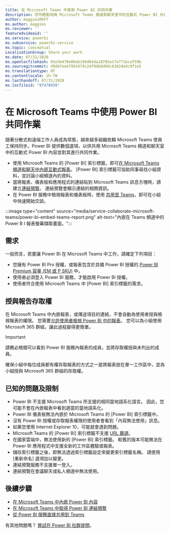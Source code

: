 ```yaml
---
title: 在 Microsoft Teams 中使用 Power BI 共同作業
description: 您可輕鬆地與 Microsoft Teams 頻道和聊天室中的互動式 Power BI 內容共用和共同作業。
author: maggiesMSFT
ms.author: maggies
ms.reviewer: ''
featuredvideoid: ''
ms.service: powerbi
ms.subservice: powerbi-service
ms.topic: conceptual
LocalizationGroup: Share your work
ms.date: 07/31/2020
ms.openlocfilehash: 01e5b470e0beb189d64da18785a17e771bcaf59b
ms.sourcegitcommit: d9d67ee47954379c2df8db8d0dc8302de4c9f1e5
ms.translationtype: HT
ms.contentlocale: zh-TW
ms.lasthandoff: 07/31/2020
ms.locfileid: "87478030"
---
```

# <a name="collaborate-in-microsoft-teams-with-power-bi"></a>在 Microsoft Teams 中使用 Power BI 共同作業

隨著分散式和遠端工作人員成為常態，越來越多組織依賴 Microsoft Teams 使員工保持同步。Power BI 提供數個選項，以供共用 Microsoft Teams 頻道和聊天室中的互動式 Power BI 內容並對其進行共同作業。 

- 使用 Microsoft Teams 的 [Power BI] 索引標籤，即可[在 Microsoft Teams 頻道和聊天中內嵌互動式報表](service-embed-report-microsoft-teams.md)。 [Power BI] 索引標籤可協助同事尋找小組資料，並討論小組頻道內的資料。 
- 當將報表、儀表板和應用程式的連結貼到 Microsoft Teams 訊息方塊時，請建立[連結預覽](service-teams-link-preview.md)。 連結預覽會顯示連結的相關資訊。 
- 在 Power BI 服務中檢視報表和儀表板時，使用 [共用至 Teams](service-share-report-teams.md)，即可在小組中快速開始交談。
 
:::image type="content" source="media/service-collaborate-microsoft-teams/power-bi-embed-teams-report.png" alt-text="內嵌在 Teams 頻道中的 Power B I 報表螢幕擷取畫面。":::

## <a name="requirements"></a>需求

一般而言，若要讓 Power BI 在 Microsoft Teams 中工作，請確定下列項目：

- 您擁有 Power BI Pro 授權，或報表包含於具備 Power BI 授權的 [Power BI Premium 容量 (EM 或 P SKU)](../admin/service-premium-what-is.md) 中。
- 使用者必須登入 Power BI 服務，才能啟用 Power BI 授權。
- 使用者符合使用 Microsoft Teams 中 [Power BI] 索引標籤的需求。

## <a name="grant-access-to-reports"></a>授與報告存取權

在 Microsoft Teams 中內嵌報表，或傳送項目的連結，不會自動為使用者授與檢視報表的權限。 您需要[允許使用者檢視 Power BI 中的報表](service-share-dashboards.md)。 您可以為小組使用 Microsoft 365 群組，讓此過程變得更簡單。

> [!IMPORTANT]
> 請務必檢閱可以看到 Power BI 服務內報表的成員，並將存取權授與未列出的成員。

確保小組中每位成員都有權存取報表的方式之一是將報表放在單一工作區中，並為小組授與 Microsoft 365 群組的存取權。

## <a name="known-issues-and-limitations"></a>已知的問題及限制

- Power BI 不支援 Microsoft Teams 所支援的相同當地語系化語言。 因此，您可能不會在內嵌報表中看到適當的當地語系化。
- Power BI 儀表板無法內嵌於 Microsoft Teams 的 [Power BI] 索引標籤中。
- 沒有 Power BI 授權或存取報表權限的使用者會看到「內容無法使用」訊息。
- 如果您使用 Internet Explorer 10，可能就會遇到問題。 <!--You can look at the [browsers support for Power BI](../consumer/end-user-browsers.md) and for [Microsoft 365](https://products.office.com/office-system-requirements#Browsers-section). -->
- Microsoft Teams 的 [Power BI] 索引標籤不支援 [URL 篩選](service-url-filters.md)。
- 在國家雲端中，無法使用新的 [Power BI] 索引標籤。 較舊的版本可能無法在 Power BI 應用程式中支援全新的工作區體驗或報表。
- 儲存索引標籤之後，即無法透過索引標籤設定來變更索引標籤名稱。 請使用 [重新命名] 選項加以變更。
- 連結預覽服務不支援單一登入。
- 連結預覽在會議聊天或私人頻道中無法使用。

## <a name="next-steps"></a>後續步驟

- [在 Microsoft Teams 中內嵌 Power BI 內容](service-embed-report-microsoft-teams.md)
- [在 Microsoft Teams 中取得 Power BI 連結預覽](service-teams-link-preview.md)
- [從 Power BI 服務直接共用到 Teams](service-share-report-teams.md)

有其他問題嗎？ [嘗試在 Power BI 社群提問](https://community.powerbi.com/)。
